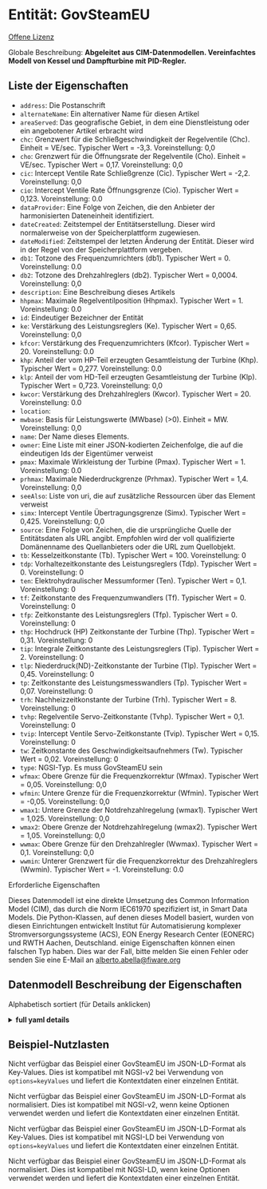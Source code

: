 Entität: GovSteamEU  
===================  
[Offene Lizenz](https://github.com/smart-data-models//dataModel.EnergyCIM/blob/master/GovSteamEU/LICENSE.md)  
Globale Beschreibung: **Abgeleitet aus CIM-Datenmodellen. Vereinfachtes Modell von Kessel und Dampfturbine mit PID-Regler.**  

## Liste der Eigenschaften  

- `address`: Die Postanschrift  - `alternateName`: Ein alternativer Name für diesen Artikel  - `areaServed`: Das geografische Gebiet, in dem eine Dienstleistung oder ein angebotener Artikel erbracht wird  - `chc`: Grenzwert für die Schließgeschwindigkeit der Regelventile (Chc).  Einheit = VE/sec.  Typischer Wert = -3,3. Voreinstellung: 0,0  - `cho`: Grenzwert für die Öffnungsrate der Regelventile (Cho).  Einheit = VE/sec.  Typischer Wert = 0,17. Voreinstellung: 0,0  - `cic`: Intercept Ventile Rate Schließgrenze (Cic).  Typischer Wert = -2,2. Voreinstellung: 0,0  - `cio`: Intercept Ventile Rate Öffnungsgrenze (Cio).  Typischer Wert = 0,123. Voreinstellung: 0.0  - `dataProvider`: Eine Folge von Zeichen, die den Anbieter der harmonisierten Dateneinheit identifiziert.  - `dateCreated`: Zeitstempel der Entitätserstellung. Dieser wird normalerweise von der Speicherplattform zugewiesen.  - `dateModified`: Zeitstempel der letzten Änderung der Entität. Dieser wird in der Regel von der Speicherplattform vergeben.  - `db1`: Totzone des Frequenzumrichters (db1).  Typischer Wert = 0. Voreinstellung: 0.0  - `db2`: Totzone des Drehzahlreglers (db2).  Typischer Wert = 0,0004. Voreinstellung: 0,0  - `description`: Eine Beschreibung dieses Artikels  - `hhpmax`: Maximale Regelventilposition (Hhpmax).  Typischer Wert = 1. Voreinstellung: 0.0  - `id`: Eindeutiger Bezeichner der Entität  - `ke`: Verstärkung des Leistungsreglers (Ke).  Typischer Wert = 0,65. Voreinstellung: 0,0  - `kfcor`: Verstärkung des Frequenzumrichters (Kfcor).  Typischer Wert = 20. Voreinstellung: 0.0  - `khp`: Anteil der vom HP-Teil erzeugten Gesamtleistung der Turbine (Khp).  Typischer Wert = 0,277. Voreinstellung: 0.0  - `klp`: Anteil der vom HD-Teil erzeugten Gesamtleistung der Turbine (Klp).  Typischer Wert = 0,723. Voreinstellung: 0,0  - `kwcor`: Verstärkung des Drehzahlreglers (Kwcor).  Typischer Wert = 20. Voreinstellung: 0.0  - `location`:   - `mwbase`: Basis für Leistungswerte (MWbase) (>0).  Einheit = MW. Voreinstellung: 0,0  - `name`: Der Name dieses Elements.  - `owner`: Eine Liste mit einer JSON-kodierten Zeichenfolge, die auf die eindeutigen Ids der Eigentümer verweist  - `pmax`: Maximale Wirkleistung der Turbine (Pmax).  Typischer Wert = 1. Voreinstellung: 0.0  - `prhmax`: Maximale Niederdruckgrenze (Prhmax).  Typischer Wert = 1,4. Voreinstellung: 0,0  - `seeAlso`: Liste von uri, die auf zusätzliche Ressourcen über das Element verweist  - `simx`: Intercept Ventile Übertragungsgrenze (Simx).  Typischer Wert = 0,425. Voreinstellung: 0,0  - `source`: Eine Folge von Zeichen, die die ursprüngliche Quelle der Entitätsdaten als URL angibt. Empfohlen wird der voll qualifizierte Domänenname des Quellanbieters oder die URL zum Quellobjekt.  - `tb`: Kesselzeitkonstante (Tb).  Typischer Wert = 100. Voreinstellung: 0  - `tdp`: Vorhaltezeitkonstante des Leistungsreglers (Tdp).  Typischer Wert = 0. Voreinstellung: 0  - `ten`: Elektrohydraulischer Messumformer (Ten).  Typischer Wert = 0,1. Voreinstellung: 0  - `tf`: Zeitkonstante des Frequenzumwandlers (Tf).  Typischer Wert = 0. Voreinstellung: 0  - `tfp`: Zeitkonstante des Leistungsreglers (Tfp).  Typischer Wert = 0. Voreinstellung: 0  - `thp`: Hochdruck (HP) Zeitkonstante der Turbine (Thp).  Typischer Wert = 0,31. Voreinstellung: 0  - `tip`: Integrale Zeitkonstante des Leistungsreglers (Tip).  Typischer Wert = 2. Voreinstellung: 0  - `tlp`: Niederdruck(ND)-Zeitkonstante der Turbine (Tlp).  Typischer Wert = 0,45. Voreinstellung: 0  - `tp`: Zeitkonstante des Leistungsmesswandlers (Tp).  Typischer Wert = 0,07. Voreinstellung: 0  - `trh`: Nachheizzeitkonstante der Turbine (Trh).  Typischer Wert = 8. Voreinstellung: 0  - `tvhp`: Regelventile Servo-Zeitkonstante (Tvhp).  Typischer Wert = 0,1. Voreinstellung: 0  - `tvip`: Intercept Ventile Servo-Zeitkonstante (Tvip).  Typischer Wert = 0,15. Voreinstellung: 0  - `tw`: Zeitkonstante des Geschwindigkeitsaufnehmers (Tw).  Typischer Wert = 0,02. Voreinstellung: 0  - `type`: NGSI-Typ. Es muss GovSteamEU sein  - `wfmax`: Obere Grenze für die Frequenzkorrektur (Wfmax).  Typischer Wert = 0,05. Voreinstellung: 0,0  - `wfmin`: Untere Grenze für die Frequenzkorrektur (Wfmin).  Typischer Wert = -0,05. Voreinstellung: 0,0  - `wmax1`: Untere Grenze der Notdrehzahlregelung (wmax1).  Typischer Wert = 1,025. Voreinstellung: 0,0  - `wmax2`: Obere Grenze der Notdrehzahlregelung (wmax2).  Typischer Wert = 1,05. Voreinstellung: 0,0  - `wwmax`: Obere Grenze für den Drehzahlregler (Wwmax).  Typischer Wert = 0,1. Voreinstellung: 0,0  - `wwmin`: Unterer Grenzwert für die Frequenzkorrektur des Drehzahlreglers (Wwmin).  Typischer Wert = -1. Voreinstellung: 0.0    
Erforderliche Eigenschaften  
Dieses Datenmodell ist eine direkte Umsetzung des Common Information Model (CIM), das durch die Norm IEC61970 spezifiziert ist, in Smart Data Models. Die Python-Klassen, auf denen dieses Modell basiert, wurden von diesen Einrichtungen entwickelt Institut für Automatisierung komplexer Stromversorgungssysteme (ACS), EON Energy Research Center (EONERC) und RWTH Aachen, Deutschland. einige Eigenschaften können einen falschen Typ haben. Dies war der Fall, bitte melden Sie einen Fehler oder senden Sie eine E-Mail an alberto.abella@fiware.org  
## Datenmodell Beschreibung der Eigenschaften  
Alphabetisch sortiert (für Details anklicken)  
<details><summary><strong>full yaml details</strong></summary>    
```yaml  
GovSteamEU:    
  description: 'Adapted from CIM data models. Simplified model  of boiler and steam turbine with PID governor.'    
  properties:    
    address:    
      description: 'The mailing address'    
      properties:    
        addressCountry:    
          description: 'Property. The country. For example, Spain. Model:''https://schema.org/addressCountry'''    
          type: string    
        addressLocality:    
          description: 'Property. The locality in which the street address is, and which is in the region. Model:''https://schema.org/addressLocality'''    
          type: string    
        addressRegion:    
          description: 'Property. The region in which the locality is, and which is in the country. Model:''https://schema.org/addressRegion'''    
          type: string    
        areaServed:    
          description: 'Property. The geographic area where a service or offered item is provided. Model:''https://schema.org/areaServed'''    
          type: string    
        postOfficeBoxNumber:    
          description: 'Property. The post office box number for PO box addresses. For example, Spain. Model:''https://schema.org/postOfficeBoxNumber'''    
          type: string    
        postalCode:    
          description: 'Property. The postal code. For example, Spain. Model:''https://schema.org/https://schema.org/postalCode'''    
          type: string    
        streetAddress:    
          description: 'Property. The street address. Model:''https://schema.org/streetAddress'''    
          type: string    
      type: Property    
      x-ngsi:    
        model: https://schema.org/address    
    alternateName:    
      description: 'An alternative name for this item'    
      type: Property    
    areaServed:    
      description: 'The geographic area where a service or offered item is provided'    
      type: Property    
      x-ngsi:    
        model: https://schema.org/Text    
    chc:    
      description: 'Control valves rate closing limit (Chc).  Unit = PU/sec.  Typical Value = -3.3. Default: 0.0'    
      type: number    
      x-ngsi:    
        model: https://schema.org/Number    
    cho:    
      description: 'Control valves rate opening limit (Cho).  Unit = PU/sec.  Typical Value = 0.17. Default: 0.0'    
      type: number    
      x-ngsi:    
        model: https://schema.org/Number    
    cic:    
      description: 'Intercept valves rate closing limit (Cic).  Typical Value = -2.2. Default: 0.0'    
      type: number    
      x-ngsi:    
        model: https://schema.org/Number    
    cio:    
      description: 'Intercept valves rate opening limit (Cio).  Typical Value = 0.123. Default: 0.0'    
      type: number    
      x-ngsi:    
        model: https://schema.org/Number    
    dataProvider:    
      description: 'A sequence of characters identifying the provider of the harmonised data entity.'    
      type: Property    
    dateCreated:    
      description: 'Entity creation timestamp. This will usually be allocated by the storage platform.'    
      format: date-time    
      type: Property    
    dateModified:    
      description: 'Timestamp of the last modification of the entity. This will usually be allocated by the storage platform.'    
      format: date-time    
      type: Property    
    db1:    
      description: 'Dead band of the frequency corrector (db1).  Typical Value = 0. Default: 0.0'    
      type: number    
      x-ngsi:    
        model: https://schema.org/Number    
    db2:    
      description: 'Dead band of the speed governor (db2).  Typical Value = 0.0004. Default: 0.0'    
      type: number    
      x-ngsi:    
        model: https://schema.org/Number    
    description:    
      description: 'A description of this item'    
      type: Property    
    hhpmax:    
      description: 'Maximum control valve position (Hhpmax).  Typical Value = 1. Default: 0.0'    
      type: number    
      x-ngsi:    
        model: https://schema.org/Number    
    id:    
      anyOf: &govsteameu_-_properties_-_owner_-_items_-_anyof    
        - description: 'Property. Identifier format of any NGSI entity'    
          maxLength: 256    
          minLength: 1    
          pattern: ^[\w\-\.\{\}\$\+\*\[\]`|~^@!,:\\]+$    
          type: string    
        - description: 'Property. Identifier format of any NGSI entity'    
          format: uri    
          type: string    
      description: 'Unique identifier of the entity'    
      type: Property    
    ke:    
      description: 'Gain of the power controller (Ke).  Typical Value = 0.65. Default: 0.0'    
      type: number    
      x-ngsi:    
        model: https://schema.org/Number    
    kfcor:    
      description: 'Gain of the frequency corrector (Kfcor).  Typical Value = 20. Default: 0.0'    
      type: number    
      x-ngsi:    
        model: https://schema.org/Number    
    khp:    
      description: 'Fraction of total turbine output generated by HP part (Khp).  Typical Value = 0.277. Default: 0.0'    
      type: number    
      x-ngsi:    
        model: https://schema.org/Number    
    klp:    
      description: 'Fraction of total turbine output generated by HP part (Klp).  Typical Value = 0.723. Default: 0.0'    
      type: number    
      x-ngsi:    
        model: https://schema.org/Number    
    kwcor:    
      description: 'Gain of the speed governor (Kwcor).  Typical Value = 20. Default: 0.0'    
      type: number    
      x-ngsi:    
        model: https://schema.org/Number    
    location:    
      $id: https://geojson.org/schema/Geometry.json    
      $schema: "http://json-schema.org/draft-07/schema#"    
      oneOf:    
        - properties:    
            bbox:    
              items:    
                type: number    
              minItems: 4    
              type: array    
            coordinates:    
              items:    
                type: number    
              minItems: 2    
              type: array    
            type:    
              enum:    
                - Point    
              type: string    
          required:    
            - type    
            - coordinates    
          title: 'GeoJSON Point'    
          type: object    
        - properties:    
            bbox:    
              items:    
                type: number    
              minItems: 4    
              type: array    
            coordinates:    
              items:    
                items:    
                  type: number    
                minItems: 2    
                type: array    
              minItems: 2    
              type: array    
            type:    
              enum:    
                - LineString    
              type: string    
          required:    
            - type    
            - coordinates    
          title: 'GeoJSON LineString'    
          type: object    
        - properties:    
            bbox:    
              items:    
                type: number    
              minItems: 4    
              type: array    
            coordinates:    
              items:    
                items:    
                  items:    
                    type: number    
                  minItems: 2    
                  type: array    
                minItems: 4    
                type: array    
              type: array    
            type:    
              enum:    
                - Polygon    
              type: string    
          required:    
            - type    
            - coordinates    
          title: 'GeoJSON Polygon'    
          type: object    
        - properties:    
            bbox:    
              items:    
                type: number    
              minItems: 4    
              type: array    
            coordinates:    
              items:    
                items:    
                  type: number    
                minItems: 2    
                type: array    
              type: array    
            type:    
              enum:    
                - MultiPoint    
              type: string    
          required:    
            - type    
            - coordinates    
          title: 'GeoJSON MultiPoint'    
          type: object    
        - properties:    
            bbox:    
              items:    
                type: number    
              minItems: 4    
              type: array    
            coordinates:    
              items:    
                items:    
                  items:    
                    type: number    
                  minItems: 2    
                  type: array    
                minItems: 2    
                type: array    
              type: array    
            type:    
              enum:    
                - MultiLineString    
              type: string    
          required:    
            - type    
            - coordinates    
          title: 'GeoJSON MultiLineString'    
          type: object    
        - properties:    
            bbox:    
              items:    
                type: number    
              minItems: 4    
              type: array    
            coordinates:    
              items:    
                items:    
                  items:    
                    items:    
                      type: number    
                    minItems: 2    
                    type: array    
                  minItems: 4    
                  type: array    
                type: array    
              type: array    
            type:    
              enum:    
                - MultiPolygon    
              type: string    
          required:    
            - type    
            - coordinates    
          title: 'GeoJSON MultiPolygon'    
          type: object    
      title: 'GeoJSON Geometry'    
    mwbase:    
      description: 'Base for power values (MWbase) (>0).  Unit = MW. Default: 0.0'    
      type: number    
      x-ngsi:    
        model: https://schema.org/Number    
    name:    
      description: 'The name of this item.'    
      type: Property    
    owner:    
      description: 'A List containing a JSON encoded sequence of characters referencing the unique Ids of the owner(s)'    
      items:    
        anyOf: *govsteameu_-_properties_-_owner_-_items_-_anyof    
        description: 'Property. Unique identifier of the entity'    
      type: Property    
    pmax:    
      description: 'Maximal active power of the turbine (Pmax).  Typical Value = 1. Default: 0.0'    
      type: number    
      x-ngsi:    
        model: https://schema.org/Number    
    prhmax:    
      description: 'Maximum low pressure limit (Prhmax).  Typical Value = 1.4. Default: 0.0'    
      type: number    
      x-ngsi:    
        model: https://schema.org/Number    
    seeAlso:    
      description: 'list of uri pointing to additional resources about the item'    
      oneOf:    
        - items:    
            - format: uri    
              type: string    
          minItems: 1    
          type: array    
        - format: uri    
          type: string    
      type: Property    
    simx:    
      description: 'Intercept valves transfer limit (Simx).  Typical Value = 0.425. Default: 0.0'    
      type: number    
      x-ngsi:    
        model: https://schema.org/Number    
    source:    
      description: 'A sequence of characters giving the original source of the entity data as a URL. Recommended to be the fully qualified domain name of the source provider, or the URL to the source object.'    
      type: Property    
    tb:    
      description: 'Boiler time constant (Tb).  Typical Value = 100. Default: 0'    
      type: number    
      x-ngsi:    
        model: https://schema.org/Number    
    tdp:    
      description: 'Derivative time constant of the power controller (Tdp).  Typical Value = 0. Default: 0'    
      type: number    
      x-ngsi:    
        model: https://schema.org/Number    
    ten:    
      description: 'Electro hydraulic transducer (Ten).  Typical Value = 0.1. Default: 0'    
      type: number    
      x-ngsi:    
        model: https://schema.org/Number    
    tf:    
      description: 'Frequency transducer time constant (Tf).  Typical Value = 0. Default: 0'    
      type: number    
      x-ngsi:    
        model: https://schema.org/Number    
    tfp:    
      description: 'Time constant of the power controller (Tfp).  Typical Value = 0. Default: 0'    
      type: number    
      x-ngsi:    
        model: https://schema.org/Number    
    thp:    
      description: 'High pressure (HP) time constant of the turbine (Thp).  Typical Value = 0.31. Default: 0'    
      type: number    
      x-ngsi:    
        model: https://schema.org/Number    
    tip:    
      description: 'Integral time constant of the power controller (Tip).  Typical Value = 2. Default: 0'    
      type: number    
      x-ngsi:    
        model: https://schema.org/Number    
    tlp:    
      description: 'Low pressure(LP) time constant of the turbine (Tlp).  Typical Value = 0.45. Default: 0'    
      type: number    
      x-ngsi:    
        model: https://schema.org/Number    
    tp:    
      description: 'Power transducer time constant (Tp).  Typical Value = 0.07. Default: 0'    
      type: number    
      x-ngsi:    
        model: https://schema.org/Number    
    trh:    
      description: 'Reheater  time constant of the turbine (Trh).  Typical Value = 8. Default: 0'    
      type: number    
      x-ngsi:    
        model: https://schema.org/Number    
    tvhp:    
      description: 'Control valves servo time constant (Tvhp).  Typical Value = 0.1. Default: 0'    
      type: number    
      x-ngsi:    
        model: https://schema.org/Number    
    tvip:    
      description: 'Intercept valves servo time constant (Tvip).  Typical Value = 0.15. Default: 0'    
      type: number    
      x-ngsi:    
        model: https://schema.org/Number    
    tw:    
      description: 'Speed transducer time constant (Tw).  Typical Value = 0.02. Default: 0'    
      type: number    
      x-ngsi:    
        model: https://schema.org/Number    
    type:    
      description: 'NGSI type. It has to be GovSteamEU'    
      enum:    
        - GovSteamEU    
      type: Property    
    wfmax:    
      description: 'Upper limit for frequency correction (Wfmax).  Typical Value = 0.05. Default: 0.0'    
      type: number    
      x-ngsi:    
        model: https://schema.org/Number    
    wfmin:    
      description: 'Lower limit for frequency correction (Wfmin).  Typical Value = -0.05. Default: 0.0'    
      type: number    
      x-ngsi:    
        model: https://schema.org/Number    
    wmax1:    
      description: 'Emergency speed control lower limit (wmax1).  Typical Value = 1.025. Default: 0.0'    
      type: number    
      x-ngsi:    
        model: https://schema.org/Number    
    wmax2:    
      description: 'Emergency speed control upper limit (wmax2).  Typical Value = 1.05. Default: 0.0'    
      type: number    
      x-ngsi:    
        model: https://schema.org/Number    
    wwmax:    
      description: 'Upper limit for the speed governor (Wwmax).  Typical Value = 0.1. Default: 0.0'    
      type: number    
      x-ngsi:    
        model: https://schema.org/Number    
    wwmin:    
      description: 'Lower limit for the speed governor frequency correction (Wwmin).  Typical Value = -1. Default: 0.0'    
      type: number    
      x-ngsi:    
        model: https://schema.org/Number    
  required: []    
  type: object    
```  
</details>    
## Beispiel-Nutzlasten  
Nicht verfügbar das Beispiel einer GovSteamEU im JSON-LD-Format als Key-Values. Dies ist kompatibel mit NGSI-v2 bei Verwendung von `options=keyValues` und liefert die Kontextdaten einer einzelnen Entität.  
Nicht verfügbar das Beispiel einer GovSteamEU im JSON-LD-Format als normalisiert. Dies ist kompatibel mit NGSI-v2, wenn keine Optionen verwendet werden und liefert die Kontextdaten einer einzelnen Entität.  
Nicht verfügbar das Beispiel einer GovSteamEU im JSON-LD-Format als Key-Values. Dies ist kompatibel mit NGSI-LD bei Verwendung von `options=keyValues` und liefert die Kontextdaten einer einzelnen Entität.  
Nicht verfügbar das Beispiel einer GovSteamEU im JSON-LD-Format als normalisiert. Dies ist kompatibel mit NGSI-LD, wenn keine Optionen verwendet werden und liefert die Kontextdaten einer einzelnen Entität.  
